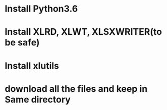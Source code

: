 # Install Python3.6
# Install XLRD, XLWT, XLSXWRITER(to be safe)
# Install xlutils 
# download all the files and keep in Same directory
